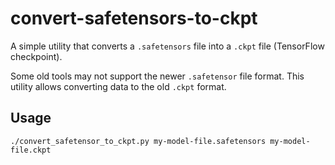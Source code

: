 # convert-safetensors-to-ckpt

A simple utility that converts a `.safetensors` file into a `.ckpt` file (TensorFlow checkpoint).

Some old tools may not support the newer `.safetensor` file format. This utility allows converting data to the old `.ckpt` format.

## Usage

```
./convert_safetensor_to_ckpt.py my-model-file.safetensors my-model-file.ckpt
```
